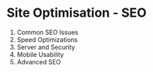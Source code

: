 # Site Optimisation - SEO
1. Common SEO Issues
2. Speed Optimizations
3. Server and Security
4. Mobile Usability
5. Advanced SEO
